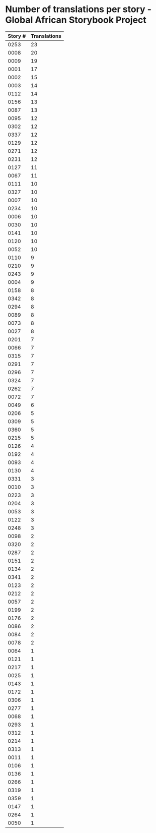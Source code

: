 # Number of translations per story - Global African Storybook Project

Story # | Translations
------- | ------------
0253 | 23
0008 | 20
0009 | 19
0001 | 17
0002 | 15
0003 | 14
0112 | 14
0156 | 13
0087 | 13
0095 | 12
0302 | 12
0337 | 12
0129 | 12
0271 | 12
0231 | 12
0127 | 11
0067 | 11
0111 | 10
0327 | 10
0007 | 10
0234 | 10
0006 | 10
0030 | 10
0141 | 10
0120 | 10
0052 | 10
0110 | 9
0210 | 9
0243 | 9
0004 | 9
0158 | 8
0342 | 8
0294 | 8
0089 | 8
0073 | 8
0027 | 8
0201 | 7
0066 | 7
0315 | 7
0291 | 7
0296 | 7
0324 | 7
0262 | 7
0072 | 7
0049 | 6
0206 | 5
0309 | 5
0360 | 5
0215 | 5
0126 | 4
0192 | 4
0093 | 4
0130 | 4
0331 | 3
0010 | 3
0223 | 3
0204 | 3
0053 | 3
0122 | 3
0248 | 3
0098 | 2
0320 | 2
0287 | 2
0151 | 2
0134 | 2
0341 | 2
0123 | 2
0212 | 2
0057 | 2
0199 | 2
0176 | 2
0086 | 2
0084 | 2
0078 | 2
0064 | 1
0121 | 1
0217 | 1
0025 | 1
0143 | 1
0172 | 1
0306 | 1
0277 | 1
0068 | 1
0293 | 1
0312 | 1
0214 | 1
0313 | 1
0011 | 1
0106 | 1
0136 | 1
0266 | 1
0319 | 1
0359 | 1
0147 | 1
0264 | 1
0050 | 1
